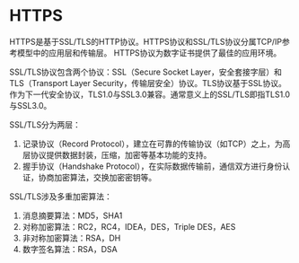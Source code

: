 HTTPS
===

HTTPS是基于SSL/TLS的HTTP协议。HTTPS协议和SSL/TLS协议分属TCP/IP参考模型中的应用层和传输层。
HTTPS协议为数字证书提供了最佳的应用环境。

SSL/TLS协议包含两个协议：SSL（Secure Socket Layer，安全套接字层）和TLS（Transport Layer Security，传输层安全）协议。TLS协议基于SSL协议。作为下一代安全协议，TLS1.0与SSL3.0兼容。通常意义上的SSL/TLS即指TLS1.0与SSL3.0。

SSL/TLS分为两层：

1. 记录协议（Record Protocol），建立在可靠的传输协议（如TCP）之上，为高层协议提供数据封装，压缩，加密等基本功能的支持。
2. 握手协议（Handshake Protocol），在实际数据传输前，通信双方进行身份认证，协商加密算法，交换加密密钥等。

SSL/TLS涉及多重加密算法：

1. 消息摘要算法：MD5，SHA1
2. 对称加密算法：RC2，RC4，IDEA，DES，Triple DES，AES
3. 非对称加密算法：RSA，DH
4. 数字签名算法：RSA，DSA
